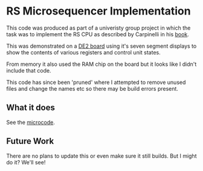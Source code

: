 # RS Microsequencer Implementation
This code was produced as part of a univeristy group project in which the task was to implement the RS CPU as described by Carpinelli in his [book](https://www.amazon.co.uk/Computer-Systems-Organization-Architecture-United/dp/0201612534/ref=sr_1_1?s=books&ie=UTF8&qid=1525965130&sr=1-1&refinements=p_27%3AJohn+Carpinelli). 

This was demonstrated on a [DE2 board](https://www.terasic.com.tw/cgi-bin/page/archive.pl?No=30) using it's seven segment displays to show the contents of various registers and control unit states. 

From memory it also used the RAM chip on the board but it looks like I didn't include that code. 

This code has since been 'pruned' where I attempted to remove unused files and change the names etc so there may be build errors present. 

## What it does
See the [microcode](CU_REG/control_unit/microcode.vhd).

## Future Work
There are no plans to update this or even make sure it still builds. But I might do it? We'll see!